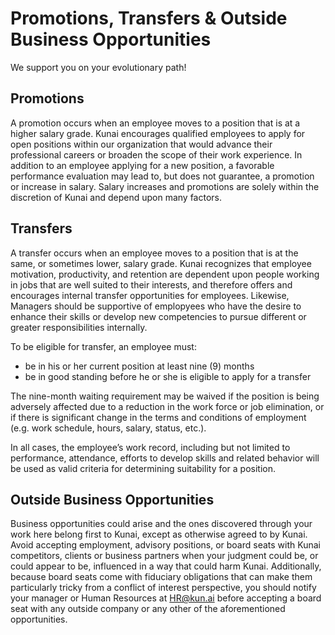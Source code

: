 # Promotions, Transfers & Outside Business Opportunities

We support you on your evolutionary path! 

## Promotions 

A promotion occurs when an employee moves to a position that is at a higher salary grade.  Kunai encourages qualified employees to apply for open positions within our organization that would advance their professional careers or broaden the scope of their work experience. In addition to an employee applying for a new position, a favorable performance evaluation may lead to, but does not guarantee, a promotion or increase in salary. Salary increases and promotions are solely within the discretion of Kunai and depend upon many factors.

## Transfers

A transfer occurs when an employee moves to a position that is at the same, or sometimes lower, salary grade. Kunai recognizes that employee motivation, productivity, and retention are dependent upon people working in jobs that are well suited to their interests, and therefore offers and encourages internal transfer opportunities for employees. Likewise, Managers should be supportive of emplopyees who have the desire to enhance their skills or develop new competencies to pursue different or greater responsibilities internally.

To be eligible for transfer, an employee must:

- be in his or her current position at least nine (9) months
- be in good standing before he or she is eligible to apply for a transfer

The nine-month waiting requirement may be waived if the position is being adversely affected due to a reduction in the work force or job elimination, or if there is significant change in the terms and conditions of employment (e.g. work schedule, hours, salary, status, etc.).

In all cases, the employee’s work record, including but not limited to performance, attendance, efforts to develop skills and related behavior will be used as valid criteria for determining suitability for a position.

## Outside Business Opportunities

Business opportunities could arise and the ones discovered through your work here belong first to Kunai, except as otherwise agreed to by Kunai. Avoid accepting employment, advisory positions, or board seats with Kunai competitors, clients or business partners when your judgment could be, or could appear to be, influenced in a way that could harm Kunai. Additionally, because board seats come with fiduciary obligations that can make them particularly tricky from a conflict of interest perspective, you should notify your manager or Human Resources at HR@kun.ai before accepting a board seat with any outside company or any other of the aforementioned opportunities. 

